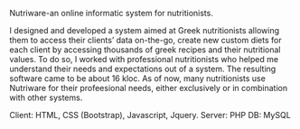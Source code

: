 Nutriware-an online informatic system for nutritionists.

I designed and developed a system aimed at Greek nutritionists
allowing them to access their clients’ data on-the-go, create new custom diets
for each client by accessing thousands of greek recipes and their nutritional
values. To do so, I worked with professional nutritionists who helped me
understand their needs and expectations out of a system. The resulting
software came to be about 16 kloc. As of now, many nutritionists use
Nutriware for their profeesional needs, either exclusively or in combination
with other systems.

 
Client: HTML, CSS (Bootstrap), Javascript, Jquery.
Server: PHP
DB: MySQL